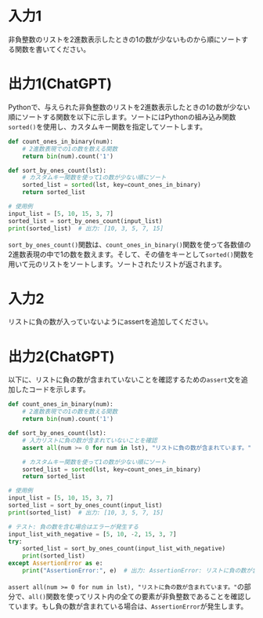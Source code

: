 # 入力1
非負整数のリストを2進数表示したときの1の数が少ないものから順にソートする関数を書いてください。

# 出力1(ChatGPT)
Pythonで、与えられた非負整数のリストを2進数表示したときの1の数が少ない順にソートする関数を以下に示します。ソートにはPythonの組み込み関数`sorted()`を使用し、カスタムキー関数を指定してソートします。

```python
def count_ones_in_binary(num):
    # 2進数表現での1の数を数える関数
    return bin(num).count('1')

def sort_by_ones_count(lst):
    # カスタムキー関数を使って1の数が少ない順にソート
    sorted_list = sorted(lst, key=count_ones_in_binary)
    return sorted_list

# 使用例
input_list = [5, 10, 15, 3, 7]
sorted_list = sort_by_ones_count(input_list)
print(sorted_list)  # 出力: [10, 3, 5, 7, 15]
```

`sort_by_ones_count()`関数は、`count_ones_in_binary()`関数を使って各数値の2進数表現の中で1の数を数えます。そして、その値をキーとして`sorted()`関数を用いて元のリストをソートします。ソートされたリストが返されます。

# 入力2
リストに負の数が入っていないようにassertを追加してください。

# 出力2(ChatGPT)
以下に、リストに負の数が含まれていないことを確認するための`assert`文を追加したコードを示します。

```python
def count_ones_in_binary(num):
    # 2進数表現での1の数を数える関数
    return bin(num).count('1')

def sort_by_ones_count(lst):
    # 入力リストに負の数が含まれていないことを確認
    assert all(num >= 0 for num in lst), "リストに負の数が含まれています。"

    # カスタムキー関数を使って1の数が少ない順にソート
    sorted_list = sorted(lst, key=count_ones_in_binary)
    return sorted_list

# 使用例
input_list = [5, 10, 15, 3, 7]
sorted_list = sort_by_ones_count(input_list)
print(sorted_list)  # 出力: [10, 3, 5, 7, 15]

# テスト: 負の数を含む場合はエラーが発生する
input_list_with_negative = [5, 10, -2, 15, 3, 7]
try:
    sorted_list = sort_by_ones_count(input_list_with_negative)
    print(sorted_list)
except AssertionError as e:
    print("AssertionError:", e)  # 出力: AssertionError: リストに負の数が含まれています。
```

`assert all(num >= 0 for num in lst), "リストに負の数が含まれています。"`の部分で、`all()`関数を使ってリスト内の全ての要素が非負整数であることを確認しています。もし負の数が含まれている場合は、`AssertionError`が発生します。